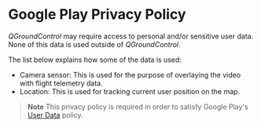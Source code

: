 # Google Play Privacy Policy

*QGroundControl* may require access to personal and/or sensitive user data. None of this data is used outside of *QGroundControl*.

The list below explains how some of the data is used:

* Camera sensor: This is used for the purpose of overlaying the video with flight telemetry data.
* Location: This is used for tracking current user position on the map.

> **Note** This privacy policy is required in order to satisfy Google Play's [User Data](https://play.google.com/about/privacy-security/personal-sensitive/) policy.